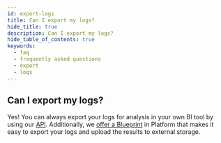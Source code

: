 ```yaml
---
id: export-logs
title: Can I export my logs?
hide_title: true
description: Can I export my logs?
hide_table_of_contents: true
keywords:
  - faq
  - frequently asked questions
  - export
  - logs
---
```


## Can I export my logs?

Yes! You can always export your logs for analysis in your own BI tool by using our [API](https://shipyard.readme.io). Additionally, we [offer a Blueprint](../../blueprint-library/shipyard-api/shipyard-api-export-logs.md) in Platform that makes it easy to export your logs and upload the results to external storage.
